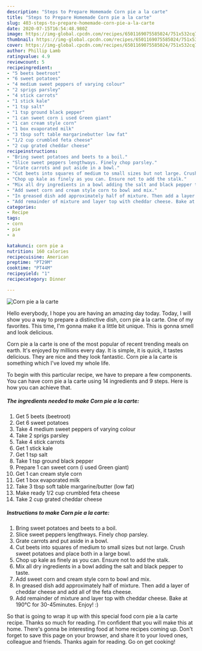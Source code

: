 ```yaml
---
description: "Steps to Prepare Homemade Corn pie a la carte"
title: "Steps to Prepare Homemade Corn pie a la carte"
slug: 403-steps-to-prepare-homemade-corn-pie-a-la-carte
date: 2020-07-15T16:54:48.980Z
image: https://img-global.cpcdn.com/recipes/6501169075585024/751x532cq70/corn-pie-a-la-carte-recipe-main-photo.jpg
thumbnail: https://img-global.cpcdn.com/recipes/6501169075585024/751x532cq70/corn-pie-a-la-carte-recipe-main-photo.jpg
cover: https://img-global.cpcdn.com/recipes/6501169075585024/751x532cq70/corn-pie-a-la-carte-recipe-main-photo.jpg
author: Phillip Lamb
ratingvalue: 4.9
reviewcount: 5
recipeingredient:
- "5 beets beetroot"
- "6 sweet potatoes"
- "4 medium sweet peppers of varying colour"
- "2 sprigs parsley"
- "4 stick carrots"
- "1 stick kale"
- "1 tsp salt"
- "1 tsp ground black pepper"
- "1 can sweet corn i used Green giant"
- "1 can cream style corn"
- "1 box evaporated milk"
- "3 tbsp soft table margarinebutter low fat"
- "1/2 cup crumbled feta cheese"
- "2 cup grated cheddar cheese"
recipeinstructions:
- "Bring sweet potatoes and beets to a boil."
- "Slice sweet peppers lengthways. Finely chop parsley."
- "Grate carrots and put aside in a bowl."
- "Cut beets into squares of medium to small sizes but not large. Crush sweet potatoes and place both in a large bowl."
- "Chop up kale as finely as you can. Ensure not to add the stalk."
- "Mix all dry ingredients in a bowl adding the salt and black pepper to taste."
- "Add sweet corn and cream style corn to bowl and mix."
- "In greased dish add approximately half of mixture. Then add a layer of cheddar cheese and add all of the feta cheese."
- "Add remainder of mixture and layer top with cheddar cheese. Bake at 190°C for 30-45minutes. Enjoy! :)"
categories:
- Recipe
tags:
- corn
- pie
- a

katakunci: corn pie a 
nutrition: 160 calories
recipecuisine: American
preptime: "PT29M"
cooktime: "PT44M"
recipeyield: "1"
recipecategory: Dinner

---
```



![Corn pie a la carte](https://img-global.cpcdn.com/recipes/6501169075585024/751x532cq70/corn-pie-a-la-carte-recipe-main-photo.jpg)

Hello everybody, I hope you are having an amazing day today. Today, I will show you a way to prepare a distinctive dish, corn pie a la carte. One of my favorites. This time, I'm gonna make it a little bit unique. This is gonna smell and look delicious.



Corn pie a la carte is one of the most popular of recent trending meals on earth. It's enjoyed by millions every day. It is simple, it is quick, it tastes delicious. They are nice and they look fantastic. Corn pie a la carte is something which I've loved my whole life.


To begin with this particular recipe, we have to prepare a few components. You can have corn pie a la carte using 14 ingredients and 9 steps. Here is how you can achieve that.

<!--inarticleads1-->

##### The ingredients needed to make Corn pie a la carte:

1. Get 5 beets (beetroot)
1. Get 6 sweet potatoes
1. Take 4 medium sweet peppers of varying colour
1. Take 2 sprigs parsley
1. Take 4 stick carrots
1. Get 1 stick kale
1. Get 1 tsp salt
1. Take 1 tsp ground black pepper
1. Prepare 1 can sweet corn (i used Green giant)
1. Get 1 can cream style corn
1. Get 1 box evaporated milk
1. Take 3 tbsp soft table margarine/butter (low fat)
1. Make ready 1/2 cup crumbled feta cheese
1. Take 2 cup grated cheddar cheese




<!--inarticleads2-->

##### Instructions to make Corn pie a la carte:

1. Bring sweet potatoes and beets to a boil.
1. Slice sweet peppers lengthways. Finely chop parsley.
1. Grate carrots and put aside in a bowl.
1. Cut beets into squares of medium to small sizes but not large. Crush sweet potatoes and place both in a large bowl.
1. Chop up kale as finely as you can. Ensure not to add the stalk.
1. Mix all dry ingredients in a bowl adding the salt and black pepper to taste.
1. Add sweet corn and cream style corn to bowl and mix.
1. In greased dish add approximately half of mixture. Then add a layer of cheddar cheese and add all of the feta cheese.
1. Add remainder of mixture and layer top with cheddar cheese. Bake at 190°C for 30-45minutes. Enjoy! :)




So that is going to wrap it up with this special food corn pie a la carte recipe. Thanks so much for reading. I'm confident that you will make this at home. There's gonna be interesting food at home recipes coming up. Don't forget to save this page on your browser, and share it to your loved ones, colleague and friends. Thanks again for reading. Go on get cooking!
